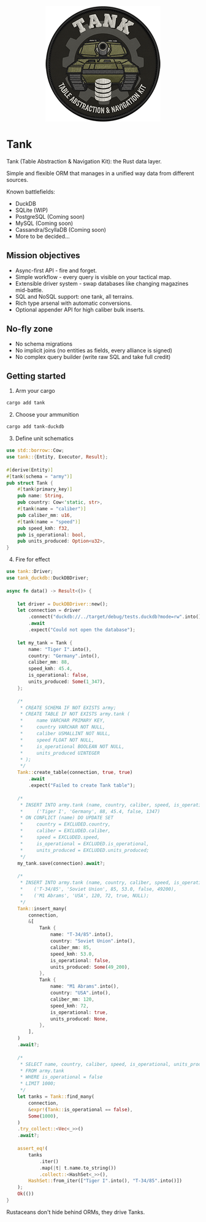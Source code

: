 <div align="center">
    <img width="300" height="300" src="https://github.com/barsdeveloper/tank/blob/master/docs/logo.png?raw=true" alt="Tank: Table Abstraction & Navigation Kit logo featuring a green tank with a gear background and stacked database cylinders" />
</div>

# Tank
Tank (Table Abstraction & Navigation Kit): the Rust data layer.

Simple and flexible ORM that manages in a unified way data from different sources.

Known battlefields:
- DuckDB
- SQLite (WIP)
- PostgreSQL (Coming soon)
- MySQL (Coming soon)
- Cassandra/ScyllaDB (Coming soon)
- More to be decided...

## Mission objectives
- Async-first API - fire and forget.
- Simple workflow - every query is visible on your tactical map.
- Extensible driver system - swap databases like changing magazines mid-battle.
- SQL and NoSQL support: one tank, all terrains.
- Rich type arsenal with automatic conversions.
- Optional appender API for high caliber bulk inserts.

## No-fly zone
- No schema migrations
- No implicit joins (no entities as fields, every alliance is signed)
- No complex query builder (write raw SQL and take full credit)

## Getting started
1) Arm your cargo
```sh
cargo add tank
```

2) Choose your ammunition
```sh
cargo add tank-duckdb
```

3) Define unit schematics
```rust
use std::borrow::Cow;
use tank::{Entity, Executor, Result};

#[derive(Entity)]
#[tank(schema = "army")]
pub struct Tank {
    #[tank(primary_key)]
    pub name: String,
    pub country: Cow<'static, str>,
    #[tank(name = "caliber")]
    pub caliber_mm: u16,
    #[tank(name = "speed")]
    pub speed_kmh: f32,
    pub is_operational: bool,
    pub units_produced: Option<u32>,
}
```

4) Fire for effect
```rust
use tank::Driver;
use tank_duckdb::DuckDBDriver;

async fn data() -> Result<()> {

    let driver = DuckDBDriver::new();
    let connection = driver
        .connect("duckdb://../target/debug/tests.duckdb?mode=rw".into())
        .await
        .expect("Could not open the database");

    let my_tank = Tank {
        name: "Tiger I".into(),
        country: "Germany".into(),
        caliber_mm: 88,
        speed_kmh: 45.4,
        is_operational: false,
        units_produced: Some(1_347),
    };

    /*
     * CREATE SCHEMA IF NOT EXISTS army;
     * CREATE TABLE IF NOT EXISTS army.tank (
     *     name VARCHAR PRIMARY KEY,
     *     country VARCHAR NOT NULL,
     *     caliber USMALLINT NOT NULL,
     *     speed FLOAT NOT NULL,
     *     is_operational BOOLEAN NOT NULL,
     *     units_produced UINTEGER
     * );
     */
    Tank::create_table(connection, true, true)
        .await
        .expect("Failed to create Tank table");

    /*
     * INSERT INTO army.tank (name, country, caliber, speed, is_operational, units_produced) VALUES
     *     ('Tiger I', 'Germany', 88, 45.4, false, 1347)
     * ON CONFLICT (name) DO UPDATE SET
     *     country = EXCLUDED.country,
     *     caliber = EXCLUDED.caliber,
     *     speed = EXCLUDED.speed,
     *     is_operational = EXCLUDED.is_operational,
     *     units_produced = EXCLUDED.units_produced;
     */
    my_tank.save(connection).await?;

    /*
     * INSERT INTO army.tank (name, country, caliber, speed, is_operational, units_produced) VALUES
     *    ('T-34/85', 'Soviet Union', 85, 53.0, false, 49200),
     *    ('M1 Abrams', 'USA', 120, 72, true, NULL);
     */
    Tank::insert_many(
        connection,
        &[
            Tank {
                name: "T-34/85".into(),
                country: "Soviet Union".into(),
                caliber_mm: 85,
                speed_kmh: 53.0,
                is_operational: false,
                units_produced: Some(49_200),
            },
            Tank {
                name: "M1 Abrams".into(),
                country: "USA".into(),
                caliber_mm: 120,
                speed_kmh: 72,
                is_operational: true,
                units_produced: None,
            },
        ],
    )
    .await?;

    /*
     * SELECT name, country, caliber, speed, is_operational, units_produced
     * FROM army.tank
     * WHERE is_operational = false
     * LIMIT 1000;
     */
    let tanks = Tank::find_many(
        connection,
        &expr!(Tank::is_operational == false),
        Some(1000),
    )
    .try_collect::<Vec<_>>()
    .await?;

    assert_eq!(
        tanks
            .iter()
            .map(|t| t.name.to_string())
            .collect::<HashSet<_>>(),
        HashSet::from_iter(["Tiger I".into(), "T-34/85".into()])
    );
    Ok(())
}
```

Rustaceans don't hide behind ORMs, they drive Tanks.
